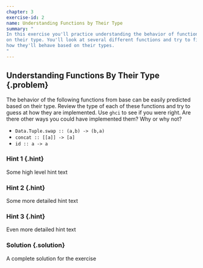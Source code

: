 ```yaml
---
chapter: 3
exercise-id: 2
name: Understanding Functions by Their Type
summary: "
In this exercise you'll practice understanding the behavior of functions based
on their type. You'll look at several different functions and try to figure out
how they'll behave based on their types.
"
---
```


## Understanding Functions By Their Type {.problem}

The behavior of the following functions from base can be easily predicted based
on their type. Review the type of each of these functions and try to guess at
how they are implemented. Use `ghci` to see if you were right. Are there other
ways you could have implemented them? Why or why not?

- `Data.Tuple.swap :: (a,b) -> (b,a)`
- `concat :: [[a]] -> [a]`
- `id :: a -> a`

### Hint 1 {.hint}

Some high level hint text

### Hint 2 {.hint}

Some more detailed hint text

### Hint 3 {.hint}

Even more detailed hint text

### Solution {.solution}

A complete solution for the exercise
